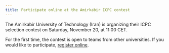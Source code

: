```yaml
---
title: Participate online at the Amirkabir ICPC contest
---
```


The Amirkabir University of Technology (Iran) is organizing their ICPC selection contest on Saturday, November 20, at 11:00 CET.

For the first time, the contest is open to teams from other universities. If you would like to participate, [register online](http://icpc.aut.ac.ir/).
